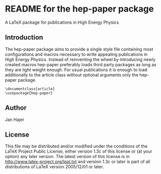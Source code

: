 # README for the hep-paper package

A LaTeX package for publications in High Energy Physics

## Introduction

The hep-paper package aims to provide a single style file containing most configurations and macros necessary to write appealing publications in High Energy Physics.
Instead of reinventing the wheel by introducing newly created macros hep-paper preferably loads third party packages as long as they are light weight enough.
For usual publications it is enough to load additionally to the article class without optional arguments only the hep-paper package.

    \documentclass{article}
    \usepackage{hep-paper}

## Author

Jan Hajer

## License

This file may be distributed and/or modified under the conditions of the LaTeX Project Public License, either version 1.3c of this license or (at your option) any later version.
The latest version of this license is in http://www.latex-project.org/lppl.txt and version 1.3c or later is part of all distributions of LaTeX version 2005/12/01 or later.
